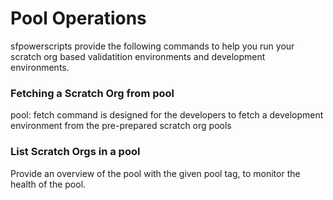 # Pool Operations

sfpowerscripts provide the following commands to help you run your scratch org based validatition environments and development environments.

### Fetching a Scratch Org from pool

pool: fetch command is designed for the developers to fetch a  development  environment from the pre-prepared scratch org pools



### List Scratch Orgs in a pool

Provide an overview of the pool with the given pool tag, to monitor the health of the pool.



